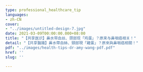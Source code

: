 ```yaml
---
type: professional_healthcare_tip
languages:
- zh-CN
cover:
- "../images/untitled-design-7.jpg"
date: 2021-03-09T00:00:00.000+08:00
title: "【共享医识】鼻水带血丝、颈部现「鸡蛋」？原来与鼻咽癌相关！"
detail: "【共享醫識】鼻水帶血絲、頸部現「雞蛋」？原來與鼻咽癌相關！"
pdf: "../images/health-tips-dr-amy-wang-pdf.pdf"
href: ''
slug: ''

---
```

